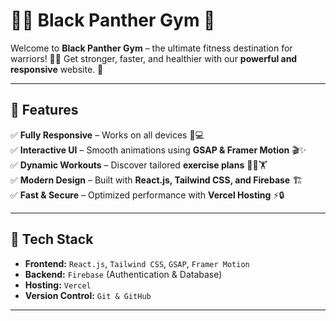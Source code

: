 # 🏋️‍♂️ Black Panther Gym 🐾  

Welcome to **Black Panther Gym** – the ultimate fitness destination for warriors! 🖤💪 Get stronger, faster, and healthier with our **powerful and responsive** website. 🚀  

---

## 🌟 Features  
✅ **Fully Responsive** – Works on all devices 📱💻  
✅ **Interactive UI** – Smooth animations using **GSAP & Framer Motion** 🎬✨  
✅ **Dynamic Workouts** – Discover tailored **exercise plans** 🏃‍♂️🏋️  
✅ **Modern Design** – Built with **React.js, Tailwind CSS, and Firebase** 🏗️  
✅ **Fast & Secure** – Optimized performance with **Vercel Hosting** ⚡🔒  

---

## 🚀 Tech Stack  
- **Frontend:** `React.js`, `Tailwind CSS`, `GSAP`, `Framer Motion`  
- **Backend:** `Firebase` (Authentication & Database)  
- **Hosting:** `Vercel`  
- **Version Control:** `Git & GitHub`  

---

